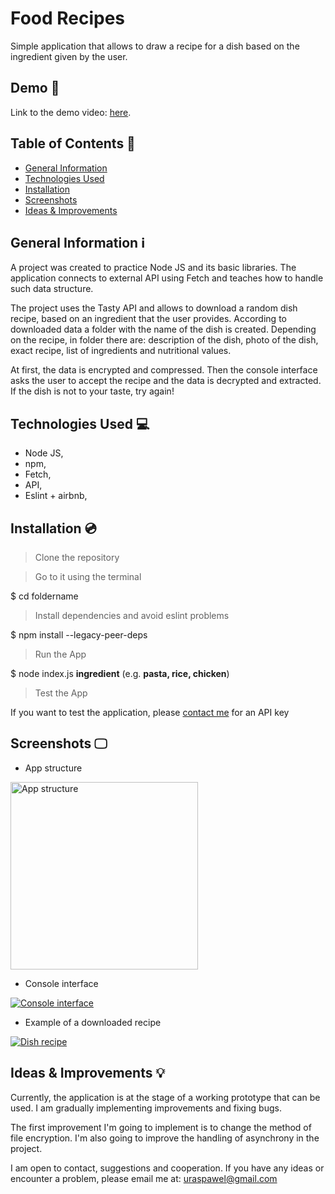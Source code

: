 # Food Recipes

Simple application that allows to draw a recipe for a dish based on the ingredient given by the user.

## Demo 🔴

Link to the demo video: [here](https://youtu.be/INzZixzZhVc).

## Table of Contents 📃

- [General Information](#general-information)
- [Technologies Used](#technologies-used)
- [Installation](#installation)
- [Screenshots](#screenshots)
- [Ideas & Improvements](#ideas-improvements)

## General Information <a name="general-information"/> ℹ️

A project was created to practice Node JS and its basic libraries. The application connects to external API using Fetch and teaches how to handle such data structure.

The project uses the Tasty API and allows to download a random dish recipe, based on an ingredient that the user provides. According to downloaded data
a folder with the name of the dish is created. Depending on the recipe, in folder there are: description of the dish, photo of the dish, exact recipe, list of ingredients and nutritional values.

At first, the data is encrypted and compressed. Then the console interface asks the user to accept the recipe and the data is decrypted and extracted.
If the dish is not to your taste, try again!


## Technologies Used <a name="technologies-used"/> 💻

- Node JS,
- npm,
- Fetch,
- API,
- Eslint + airbnb,

## Installation <a name="installation"/> 💿

> Clone the repository

> Go to it using the terminal

$ cd foldername

> Install dependencies and avoid eslint problems

$ npm install --legacy-peer-deps

> Run the App

$ node index.js **ingredient** (e.g. **pasta, rice, chicken**)

> Test the App

If you want to test the application, please [contact me](uraspawel@gmail.com) for an API key

## Screenshots <a name="screenshots"/> 🖵

- App structure

<a href="https://imgbb.com/"><img src="https://i.ibb.co/2FhJjBW/1.png" alt="App structure" width = "300px" /></a>

- Console interface

<a href="https://ibb.co/9Wh9f9x"><img src="https://i.ibb.co/CQ65X5j/2.png" alt="Console interface" /></a>

- Example of a downloaded recipe

<a href="https://ibb.co/mbDCfpW"><img src="https://i.ibb.co/jb6vntX/3.png" alt="Dish recipe" /></a>

## Ideas & Improvements <a name="ideas-improvements"/> 💡

Currently, the application is at the stage of a working prototype that can be used.
I am gradually implementing improvements and fixing bugs.

The first improvement I'm going to implement is to change the method of file encryption. I'm also going to improve the handling of asynchrony in the project.

I am open to contact, suggestions and cooperation. If you have any ideas or encounter a problem, please email me at: uraspawel@gmail.com
